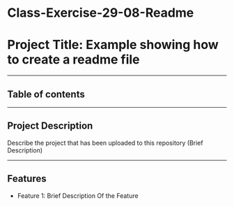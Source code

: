 # Class-Exercise-29-08-Readme
# Project Title: Example showing how to create a readme file

---

## Table of contents


---

## Project Description
Describe the project that has been uploaded to this repository (Brief Description)

---

## Features

- Feature 1: Brief Description Of the Feature

